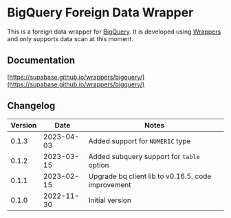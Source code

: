 # BigQuery Foreign Data Wrapper

This is a foreign data wrapper for [BigQuery](https://cloud.google.com/bigquery). It is developed using [Wrappers](https://github.com/supabase/wrappers) and only supports data scan at this moment.

## Documentation

[https://supabase.github.io/wrappers/bigquery/](https://supabase.github.io/wrappers/bigquery/)


## Changelog

| Version | Date       | Notes                                                |
| ------- | ---------- | ---------------------------------------------------- |
| 0.1.3   | 2023-04-03 | Added support for `NUMERIC` type                     |
| 0.1.2   | 2023-03-15 | Added subquery support for `table` option            |
| 0.1.1   | 2023-02-15 | Upgrade bq client lib to v0.16.5, code improvement   |
| 0.1.0   | 2022-11-30 | Initial version                                      |
